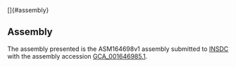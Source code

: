 []{#assembly}

Assembly
--------

The assembly presented is the ASM164698v1 assembly submitted to
[INSDC](http://www.insdc.org) with the assembly accession
[GCA\_001646985.1](http://www.ebi.ac.uk/ena/data/view/GCA_001646985.1).
